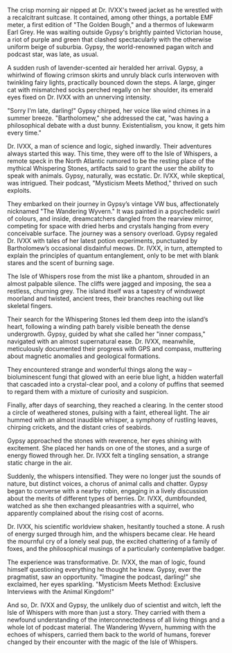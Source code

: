 The crisp morning air nipped at Dr. IVXX's tweed jacket as he wrestled with a recalcitrant suitcase. It contained, among other things, a portable EMF meter, a first edition of "The Golden Bough," and a thermos of lukewarm Earl Grey. He was waiting outside Gypsy's brightly painted Victorian house, a riot of purple and green that clashed spectacularly with the otherwise uniform beige of suburbia. Gypsy, the world-renowned pagan witch and podcast star, was late, as usual. 

A sudden rush of lavender-scented air heralded her arrival.  Gypsy, a whirlwind of flowing crimson skirts and unruly black curls interwoven with twinkling fairy lights, practically bounced down the steps. A large, ginger cat with mismatched socks perched regally on her shoulder, its emerald eyes fixed on Dr. IVXX with an unnerving intensity.

"Sorry I'm late, darling!" Gypsy chirped, her voice like wind chimes in a summer breeze. "Bartholomew," she addressed the cat, "was having a philosophical debate with a dust bunny.  Existentialism, you know,  it gets him every time."

Dr. IVXX, a man of science and logic, sighed inwardly.  Their adventures always started this way. This time, they were off to the Isle of Whispers, a remote speck in the North Atlantic rumored to be the resting place of the mythical Whispering Stones, artifacts said to grant the user the ability to speak with animals.  Gypsy, naturally, was ecstatic. Dr. IVXX, while skeptical, was intrigued.  Their podcast, "Mysticism Meets Method," thrived on such exploits.

They embarked on their journey in Gypsy’s vintage VW bus, affectionately nicknamed "The Wandering Wyvern."  It was painted in a psychedelic swirl of colours, and inside, dreamcatchers dangled from the rearview mirror, competing for space with dried herbs and crystals hanging from every conceivable surface. The journey was a sensory overload.  Gypsy regaled Dr. IVXX with tales of her latest potion experiments, punctuated by Bartholomew’s occasional disdainful meows. Dr. IVXX, in turn, attempted to explain the principles of quantum entanglement, only to be met with blank stares and the scent of burning sage.

The Isle of Whispers rose from the mist like a phantom, shrouded in an almost palpable silence.  The cliffs were jagged and imposing, the sea a restless, churning grey. The island itself was a tapestry of windswept moorland and twisted, ancient trees, their branches reaching out like skeletal fingers.

Their search for the Whispering Stones led them deep into the island’s heart, following a winding path barely visible beneath the dense undergrowth.  Gypsy, guided by what she called her "inner compass," navigated with an almost supernatural ease. Dr. IVXX, meanwhile, meticulously documented their progress with GPS and compass, muttering about magnetic anomalies and geological formations.

They encountered strange and wonderful things along the way – bioluminescent fungi that glowed with an eerie blue light, a hidden waterfall that cascaded into a crystal-clear pool, and a colony of puffins that seemed to regard them with a mixture of curiosity and suspicion.

Finally, after days of searching, they reached a clearing.  In the center stood a circle of weathered stones, pulsing with a faint, ethereal light.  The air hummed with an almost inaudible whisper, a symphony of rustling leaves, chirping crickets, and the distant cries of seabirds.

Gypsy approached the stones with reverence, her eyes shining with excitement.  She placed her hands on one of the stones, and a surge of energy flowed through her.  Dr. IVXX felt a tingling sensation, a strange static charge in the air.

Suddenly, the whispers intensified.  They were no longer just the sounds of nature, but distinct voices, a chorus of animal calls and chatter.  Gypsy began to converse with a nearby robin, engaging in a lively discussion about the merits of different types of berries. Dr. IVXX, dumbfounded, watched as she then exchanged pleasantries with a squirrel, who apparently complained about the rising cost of acorns.

Dr. IVXX, his scientific worldview shaken, hesitantly touched a stone.  A rush of energy surged through him, and the whispers became clear. He heard the mournful cry of a lonely seal pup, the excited chattering of a family of foxes, and the philosophical musings of a particularly contemplative badger.

The experience was transformative.  Dr. IVXX, the man of logic, found himself questioning everything he thought he knew. Gypsy, ever the pragmatist, saw an opportunity.  "Imagine the podcast, darling!" she exclaimed, her eyes sparkling.  "Mysticism Meets Method:  Exclusive Interviews with the Animal Kingdom!"

And so, Dr. IVXX and Gypsy, the unlikely duo of scientist and witch, left the Isle of Whispers with more than just a story. They carried with them a newfound understanding of the interconnectedness of all living things and a whole lot of podcast material. The Wandering Wyvern, humming with the echoes of whispers, carried them back to the world of humans, forever changed by their encounter with the magic of the Isle of Whispers.
